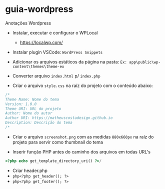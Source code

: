# guia-wordpress
Anotações Wordpress

- Instalar, executar e configurar o WPLocal
  - https://localwp.com/

- Instalar plugin VSCode: `WordPress Snippets`

- Adicionar os arquivos estáticos da página na pasta:
  `Ex: app\public\wp-content\themes\theme-ex`

- Converter arquivo `index.html` p/ `index.php`

- Criar o arquivo `style.css` na raíz do projeto com o conteúdo abaixo:

```css
/*
Theme Name: Nome do tema
Version: 1.0.0
Theme URI: URL do projeto
Author: Nome do autor
Author URI: https://matheuscostadesign.github.io
Description: Descrição do tema
/*
```
- Criar o arquivo `screenshot.png` com as medidas `880x660px` na raíz do projeto para servir como thumbnail do tema

- Inserir função PHP antes do caminho dos arquivos em todas URL's

```php
<?php echo get_template_directory_uri() ?>/
```

- Criar header.php
-   ```php<?php get_header(); ?>```
-   ```php<?php get_footer(); ?>```
